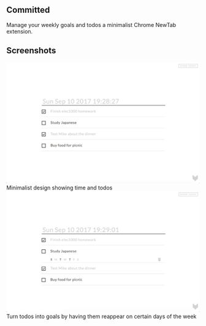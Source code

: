 ## Committed

Manage your weekly goals and todos a minimalist Chrome NewTab extension.

## Screenshots
![Alt text](/demo1.png?raw=true "Minimalist design")
Minimalist design showing time and todos
![Alt text](/demo2.png?raw=true "Have goals reappear on given days of the week")
Turn todos into goals by having them reappear on certain days of the week
